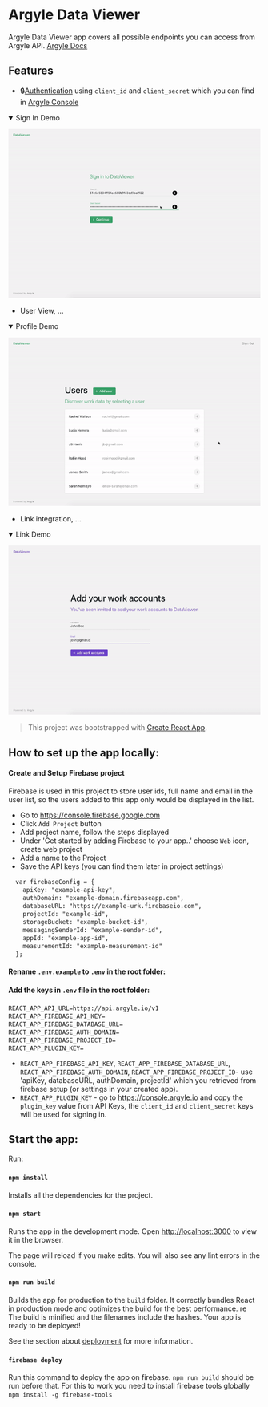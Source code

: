 # Argyle Data Viewer

Argyle Data Viewer app covers all possible endpoints you can access from Argyle API. [Argyle Docs](https://argyle.io/docs/api-reference)

## Features

- 🔒[Authentication](https://argyle.io/docs/api-reference/authentication) using `client_id` and `client_secret` which you can find in [Argyle Console](https://console.argyle.io)

<details open><summary>Sign In Demo</summary>
  <p align="center">
    <img src="./demo-gifs/sign_in.gif" alt="A gif to show sign in process">
  </p>
</details>

- User View, ...

<details open><summary>Profile Demo</summary>
  <p align="center">
    <img src="./demo-gifs/profile.gif" alt="A gif to profile">
  </p>
</details>

- Link integration, ...

<details open><summary>Link Demo</summary>
  <p align="center">
    <img src="./demo-gifs/plugin.gif" alt="A gif to plugin">
  </p>
</details>



> This project was bootstrapped with [Create React App](https://github.com/facebook/create-react-app).

## How to set up the app locally:

#### Create and Setup Firebase project

Firebase is used in this project to store user ids, full name and email in the user list, so the users added to this app only would be displayed in the list.

- Go to https://console.firebase.google.com
- Click `Add Project` button
- Add project name, follow the steps displayed
- Under 'Get started by adding Firebase to your app..' choose `Web` icon, create web project
- Add a name to the Project
- Save the API keys (you can find them later in project settings)

```
  var firebaseConfig = {
    apiKey: "example-api-key",
    authDomain: "example-domain.firebaseapp.com",
    databaseURL: "https://example-urk.firebaseio.com",
    projectId: "example-id",
    storageBucket: "example-bucket-id",
    messagingSenderId: "example-sender-id",
    appId: "example-app-id",
    measurementId: "example-measurement-id"
  };
```

#### Rename `.env.example` to `.env` in the root folder:

#### Add the keys in `.env` file in the root folder:

```
REACT_APP_API_URL=https://api.argyle.io/v1
REACT_APP_FIREBASE_API_KEY=
REACT_APP_FIREBASE_DATABASE_URL=
REACT_APP_FIREBASE_AUTH_DOMAIN=
REACT_APP_FIREBASE_PROJECT_ID=
REACT_APP_PLUGIN_KEY=
```

- `REACT_APP_FIREBASE_API_KEY`, `REACT_APP_FIREBASE_DATABASE_URL`, `REACT_APP_FIREBASE_AUTH_DOMAIN`, `REACT_APP_FIREBASE_PROJECT_ID`- use 'apiKey, databaseURL, authDomain, projectId' which you retrieved from firebase setup (or settings in your created app).
- `REACT_APP_PLUGIN_KEY` - go to https://console.argyle.io and copy the `plugin_key` value from API Keys, the `client_id` and `client_secret` keys will be used for signing in.

## Start the app:

Run:

#### `npm install`

Installs all the dependencies for the project.

#### `npm start`

Runs the app in the development mode.
Open [http://localhost:3000](http://localhost:3000) to view it in the browser.

The page will reload if you make edits.
You will also see any lint errors in the console.

#### `npm run build`

Builds the app for production to the `build` folder.
It correctly bundles React in production mode and optimizes the build for the best performance.
re
The build is minified and the filenames include the hashes.
Your app is ready to be deployed!

See the section about [deployment](https://facebook.github.io/create-react-app/docs/deployment) for more information.

#### `firebase deploy`

Run this command to deploy the app on firebase. `npm run build` should be run before that.
For this to work you need to install firebase tools globally
`npm install -g firebase-tools`

